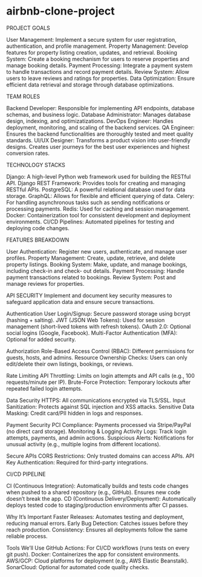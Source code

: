 # airbnb-clone-project
PROJECT GOALS

User Management: Implement a secure system for user registration, authentication, and profile management.
Property Management: Develop features for property listing creation, updates, and retrieval.
Booking System: Create a booking mechanism for users to reserve properties and manage booking details.
Payment Processing: Integrate a payment system to handle transactions and record payment details.
Review System: Allow users to leave reviews and ratings for properties.
Data Optimization: Ensure efficient data retrieval and storage through database optimizations.

TEAM ROLES

Backend Developer: Responsible for implementing API endpoints, database schemas, and business logic.
Database Administrator: Manages database design, indexing, and optimizatizations.
DevOps Engineer: Handles deployment, monitoring, and scaling of the backend services.
QA Engineer: Ensures the backend functionalities are thoroughly tested and meet quality standards.
UI/UX Designer: Transforms a product vision into user-friendly designs. Creates user journeys for the best user experiences and highest conversion rates.

TECHNOLOGY STACKS

Django: A high-level Python web framework used for building the RESTful API.
Django REST Framework: Provides tools for creating and managing RESTful APIs.
PostgreSQL: A powerful relational database used for data storage.
GraphQL: Allows for flexible and efficient querying of data.
Celery: For handling asynchronous tasks such as sending notifications or processing payments.
Redis: Used for caching and session management.
Docker: Containerization tool for consistent development and deployment environments.
CI/CD Pipelines: Automated pipelines for testing and deploying code changes.

FEATURES BREAKDOWN

 User Authentication: Register new users, authenticate, and manage user profiles.
 Property Management: Create, update, retrieve, and delete property listings.
 Booking System: Make, update, and manage bookings, including check-in and check- 
  out details.
 Payment Processing: Handle payment transactions related to bookings.
 Review System: Post and manage reviews for properties.

 API SECURITY
 Implement and document key security measures to safeguard application data and 
 ensure secure transactions.

Authentication
User Login/Signup: Secure password storage using bcrypt (hashing + salting).
JWT (JSON Web Tokens): Used for session management (short-lived tokens with refresh tokens).
OAuth 2.0: Optional social logins (Google, Facebook).
Multi-Factor Authentication (MFA): Optional for added security.

Authorization
Role-Based Access Control (RBAC): Different permissions for guests, hosts, and admins.
Resource Ownership Checks: Users can only edit/delete their own listings, bookings, or reviews.

Rate Limiting
API Throttling: Limits on login attempts and API calls (e.g., 100 requests/minute per IP).
Brute-Force Protection: Temporary lockouts after repeated failed login attempts.

Data Security
HTTPS: All communications encrypted via TLS/SSL.
Input Sanitization: Protects against SQL injection and XSS attacks.
Sensitive Data Masking: Credit card/PII hidden in logs and responses.

Payment Security
PCI Compliance: Payments processed via Stripe/PayPal (no direct card storage).
Monitoring & Logging
Activity Logs: Track login attempts, payments, and admin actions.
Suspicious Alerts: Notifications for unusual activity (e.g., multiple logins from different locations).

Secure APIs
CORS Restrictions: Only trusted domains can access APIs.
API Key Authentication: Required for third-party integrations.

CI/CD PIPELINE

CI (Continuous Integration): Automatically builds and tests code changes when pushed to a shared repository (e.g., GitHub). Ensures new code doesn’t break the app.
CD (Continuous Delivery/Deployment): Automatically deploys tested code to staging/production environments after CI passes.

Why It’s Important
Faster Releases: Automates testing and deployment, reducing manual errors.
Early Bug Detection: Catches issues before they reach production.
Consistency: Ensures all deployments follow the same reliable process.

Tools We’ll Use
GitHub Actions: For CI/CD workflows (runs tests on every git push).
Docker: Containerizes the app for consistent environments.
AWS/GCP: Cloud platforms for deployment (e.g., AWS Elastic Beanstalk).
SonarCloud: Optional for automated code quality checks.
